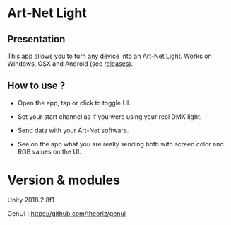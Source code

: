 # Art-Net Light

## Presentation

This app allows you to turn any device into an Art-Net Light. 
Works on Windows, OSX and Android (see [releases](https://github.com/Theoriz/art-net-light/releases)).

## How to use ?

- Open the app, tap or click to toggle UI.

- Set your start channel as if you were using your real DMX light.

- Send data with your Art-Net software.

- See on the app what you are really sending both with screen color and RGB values on the UI.


# Version & modules

Unity 2018.2.8f1

GenUI : https://github.com/theoriz/genui
